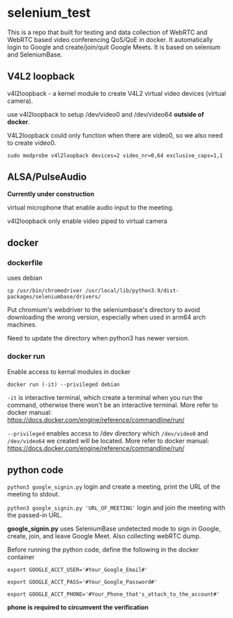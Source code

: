 # selenium_test

This is a repo that built for testing and data collection of WebRTC and WebRTC based video conferencing QoS/QoE in docker. It automatically login to Google and create/join/quit Google Meets. It is based on selenium and SeleniumBase.

## V4L2 loopback

v4l2loopback - a kernel module to create V4L2 virtual video devices (virtual camera).

use v4l2loopback to setup /dev/video0 and /dev/video64 **outside of docker**.

V4L2loopback could only function when there are video0, so we also need to create video0.

`sudo modprobe v4l2loopback devices=2 video_nr=0,64 exclusive_caps=1,1`

## ALSA/PulseAudio

**Currently under construction**

virtual microphone that enable audio input to the meeting.

v4l2loopback only enable video piped to virtual camera

## docker

### dockerfile

uses debian

`cp /usr/bin/chromedriver /usr/local/lib/python3.9/dist-packages/seleniumbase/drivers/`

Put chromium's webdriver to the seleniumbase's directory to avoid downloading the wrong version, especially when used in arm64 arch machines.

Need to update the directory when python3 has newer version.

### docker run

Enable access to kernal modules in docker

`docker run (-it) --privileged debian`

`-it` is interactive terminal, which create a terminal when you run the command, otherwise there won't be an interactive terminal. More refer to docker manual: https://docs.docker.com/engine/reference/commandline/run/

`--privileged` enables access to /dev directory which `/dev/video0` and `/dev/video64` we created will be located. More refer to docker manual: https://docs.docker.com/engine/reference/commandline/run/

## python code

`python3 google_signin.py` login and create a meeting, print the URL of the meeting to stdout.

`python3 google_signin.py 'URL_OF_MEETING'` login and join the meeting with the passed-in URL.

**google_signin.py** uses SeleniumBase undetected mode to sign in Google, create, join, and leave Google Meet. Also collecting webRTC dump.

Before running the python code, define the following in the docker container

`export GOOGLE_ACCT_USER='#Your_Google_Email#'`

`export GOOGLE_ACCT_PASS='#Your_Google_Password#'`

`export GOOGLE_ACCT_PHONE='#Your_Phone_that's_attach_to_the_account#'`

**phone is required to circumvent the verification**

